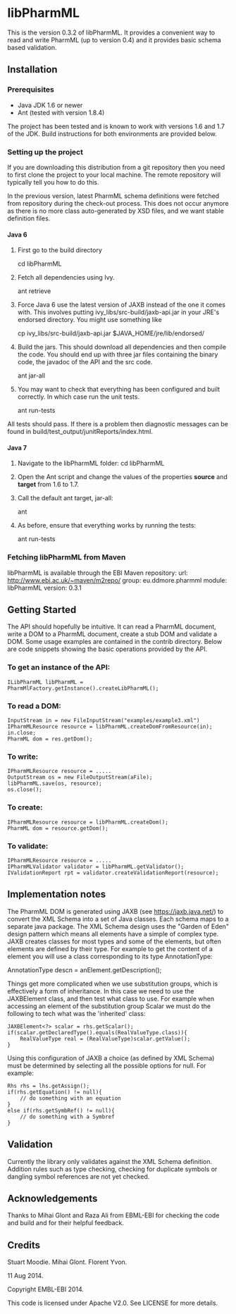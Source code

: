 # libPharmML

This is the version 0.3.2 of libPharmML. It provides a convenient
way to read and write PharmML (up to version 0.4) and it provides basic schema based
validation.


## Installation
### Prerequisites

* Java JDK 1.6 or newer
* Ant (tested with version 1.8.4)

The project has been tested and is known to work with versions 1.6 and 1.7
of the JDK. Build instructions for both environments are provided below.

### Setting up the project
If you are downloading this distribution from a git repository then
you need to first clone the project to your local machine. The remote
repository will typically tell you how to do this.

In the previous version, latest PharmML schema definitions were fetched from 
repository during the check-out process. This does not occur anymore as there
is no more class auto-generated by XSD files, and we want stable definition files.

#### Java 6

1. First go to the build directory

    cd libPharmML

2. Fetch all dependencies using Ivy.

    ant retrieve

3. Force Java 6 use the latest version of JAXB instead of the one it
comes with. This involves putting ivy_libs/src-build/jaxb-api.jar in
your JRE's endorsed directory. You might use something like

    cp ivy_libs/src-build/jaxb-api.jar $JAVA_HOME/jre/lib/endorsed/

4. Build the jars. This should download all dependencies and then
compile the code. You should end up with three jar files containing
the binary code, the javadoc of the API and the src code.

    ant jar-all

5. You may want to check that everything has been configured and built
correctly. In which case run the unit tests.

    ant run-tests

All tests should pass. If there is a problem then diagnostic messages
can be found in build/test_output/junitReports/index.html.

#### Java 7
1. Navigate to the libPharmML folder:
    cd libPharmML

2. Open the Ant script and change the values of the properties **source**
and **target** from 1.6 to 1.7.

3. Call the default ant target, jar-all:

    ant

4. As before, ensure that everything works by running the tests:

    ant run-tests
    
### Fetching libPharmML from Maven
libPharmML is available through the EBI Maven repository:
url: http://www.ebi.ac.uk/~maven/m2repo/
group: eu.ddmore.pharmml
module: libPharmML
version: 0.3.1

## Getting Started

The API should hopefully be intuitive. It can read a PharmML document,
write a DOM to a PharmML document, create a stub DOM and validate a
DOM. Some usage examples are contained in the contrib directory. Below
are code snippets showing the basic operations provided by the API.


### To get an instance of the API:

    ILibPharmML libPharmML = PharmMlFactory.getInstance().createLibPharmML();


### To read a DOM:

    InputStream in = new FileInputStream("examples/example3.xml")
    IPharmMLResource resource = libPharmML.createDomFromResource(in);
    in.close;
    PharmML dom = res.getDom();


### To write:

    IPharmMLResource resource = .....
    OutputStream os = new FileOutputStream(aFile);
    libPharmML.save(os, resource);
    os.close();

### To create:

    IPharmMLResource resource = libPharmML.createDom();
    PharmML dom = resource.getDom();

### To validate:

    IPharmMLResource resource = .....
    IPharmMLValidator validator = libPharmML.getValidator();
    IValidationReport rpt = validator.createValidationReport(resource);


## Implementation notes

The PharmML DOM is generated using JAXB (see https://jaxb.java.net/)
to convert the XML Schema into a set of Java classes. Each schema maps
to a separate java package. The XML Schema design uses the "Garden of
Eden" design pattern which means all elements have a simple of complex
type. JAXB creates classes for most types and some of the elements,
but often elements are defined by their type. For example to get the
content of a <Description> element you will use a class corresponding
to its type AnnotationType:

AnnotationType descn = anElement.getDescription();

Things get more complicated when we use substitution groups, which is
effectively a form of inheritance. In this case we need to use the
JAXBElement class, and then test what class to use. For example when
accessing an element of the substitution group Scalar we must do the
following to tech what was the 'inherited' class:
       
    JAXBElement<?> scalar = rhs.getScalar();
    if(scalar.getDeclaredType().equals(RealValueType.class)){
        RealValueType real = (RealValueType)scalar.getValue();
    }

Using this configuration of JAXB a choice (as defined by XML Schema)
must be determined by selecting all the possible options for null. For
example:

    Rhs rhs = lhs.getAssign();
    if(rhs.getEquation() != null){
        // do something with an equation
    }
    else if(rhs.getSymbRef() != null){
        // do something with a Symbref
    }


## Validation

Currently the library only validates against the XML Schema
definition. Addition rules such as type checking, checking for
duplicate symbols or dangling symbol references are not yet
checked.


## Acknowledgements

Thanks to Mihai Glont and Raza Ali from EBML-EBI for checking the
code and build and for their helpful feedback.

## Credits

Stuart Moodie.
Mihai Glont.
Florent Yvon.

11 Aug 2014.

Copyright EMBL-EBI 2014.


This code is licensed under Apache V2.0. See LICENSE for more details.
